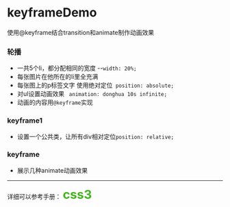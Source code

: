 # keyframeDemo
使用@keyframe结合transition和animate制作动画效果

###  轮播
- 一共5个li，都分配相同的宽度  --`width: 20%;`
- 每张图片在他所在的li里全充满
- 每张图上的p标签文字 使用绝对定位` position: absolute;`
- 对ul设置动画效果
` animation: donghua 10s infinite;`
- 动画的内容用`@keyframe`实现

### keyframe1
- 设置一个公共类，让所有div相对定位`position: relative;`

### keyframe
- 展示几种animate动画效果
<hr>
详细可以参考手册：
<a href="http://caibaojian.com/css3/" style=" text-decoration: none;
color: #41B61A;font-size: 1.8rem; font-weight: bold;">css3</a>
